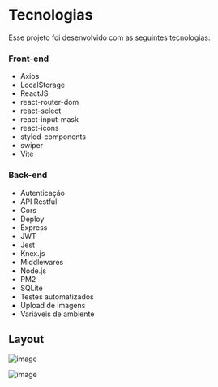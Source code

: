 # Tecnologias

Esse projeto foi desenvolvido com as seguintes tecnologias:

### Front-end
- Axios
- LocalStorage
- ReactJS
- react-router-dom
- react-select
- react-input-mask
- react-icons
- styled-components
- swiper
- Vite
### Back-end 
- Autenticação
- API Restful
- Cors
- Deploy 
- Express
- JWT
- Jest
- Knex.js
- Middlewares
- Node.js
- PM2
- SQLite
- Testes automatizados
- Upload de imagens
- Variáveis de ambiente


## Layout
 
![image](https://github.com/enKAYNpetado/foodexplorer-frontend/assets/136331604/872a3c3a-7eff-49d6-9ebf-95f4a7698f30)

![image](https://github.com/enKAYNpetado/foodexplorer-frontend/assets/136331604/94e1f083-1d8d-4361-b21b-20980e8426ac)
